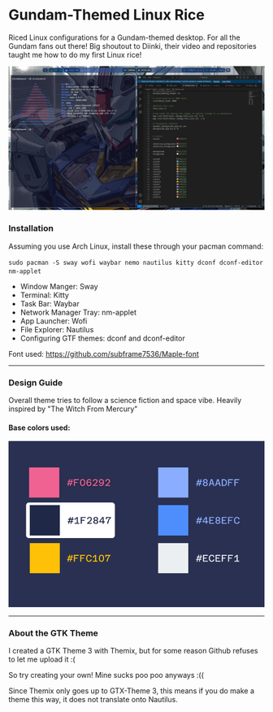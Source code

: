 # Gundam-Themed Linux Rice
Riced Linux configurations for a Gundam-themed desktop. For all the Gundam fans out there!
Big shoutout to Diinki, their video and repositories taught me how to do my first Linux rice!

<img src = "https://github.com/mish-chan/gundam_linux-rice/blob/main/Screenshot/1755753280_grim.png" alt = "rice screenshot">

<h3>Installation</h3>
Assuming you use Arch Linux, install these through your pacman command: 

`sudo pacman -S sway wofi waybar nemo nautilus kitty dconf dconf-editor nm-applet`

- Window Manger: Sway
- Terminal: Kitty
- Task Bar: Waybar
- Network Manager Tray: nm-applet
- App Launcher: Wofi
- File Explorer: Nautilus
- Configuring GTF themes: dconf and dconf-editor

Font used: https://github.com/subframe7536/Maple-font

------------------------------

<h3>Design Guide</h3>
Overall theme tries to follow a science fiction and space vibe. Heavily inspired by "The Witch From Mercury"

<h4>Base colors used:</h4>

<img src = "https://github.com/mish-chan/gundam_linux-rice/blob/main/Design%20System/base%20colors.png" alt = "base colors used">

------------------------------
<h3>About the GTK Theme</h3>

I created a GTK Theme 3 with Themix, but for some reason Github refuses to let me upload it :(

So try creating your own! Mine sucks poo poo anyways :((

Since Themix only goes up to GTX-Theme 3, this means if you do make a theme this way, it does not translate onto Nautilus.
